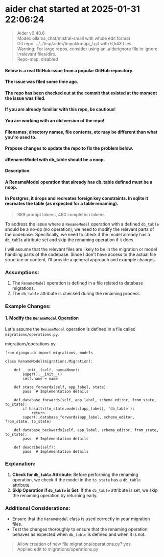 
# aider chat started at 2025-01-31 22:06:24

> Aider v0.40.6  
> Model: ollama_chat/mistral-small with whole edit format  
> Git repo: ../../tmp/aider/tmpokkmupi_/.git with 6,543 files  
> Warning: For large repos, consider using an .aiderignore file to ignore irrelevant files/dirs.  
> Repo-map: disabled  

#### Below is a real GitHub issue from a popular GitHub repository.  
#### The issue was filed some time ago.  
#### The repo has been checked out at the commit that existed at the moment the issue was filed.  
#### If you are already familiar with this repo, be cautious!  
#### You are working with an old version of the repo!  
#### Filenames, directory names, file contents, etc may be different than what you're used to.  
####   
#### Propose changes to update the repo to fix the problem below.  
####   
#### #RenameModel with db_table should be a noop.  
#### Description  
#### 	  
#### A RenameModel operation that already has db_table defined must be a noop.  
#### In Postgres, it drops and recreates foreign key constraints. In sqlite it recreates the table (as expected for a table renaming).  
> 689 prompt tokens, 480 completion tokens  

To address the issue where a `RenameModel` operation with a defined `db_table` should be a no-op (no operation), we need to modify the relevant parts of the codebase. Specifically, we need to check if the model already has a `db_table` attribute set and skip the renaming operation if it does.

I will assume that the relevant files are likely to be in the migration or model handling parts of the codebase. Since I don't have access to the actual file structure or content, I'll provide a general approach and example changes.

### Assumptions:
1. The `RenameModel` operation is defined in a file related to database migrations.
2. The `db_table` attribute is checked during the renaming process.

### Example Changes:

#### 1. Modify the `RenameModel` Operation

Let's assume the `RenameModel` operation is defined in a file called `migrations/operations.py`.

migrations/operations.py
```
from django.db import migrations, models

class RenameModel(migrations.Migration):

    def __init__(self, name=None):
        super().__init__()
        self.name = name

    def state_forwards(self, app_label, state):
        pass  # Implementation details

    def database_forwards(self, app_label, schema_editor, from_state, to_state):
        if hasattr(to_state.models[app_label], 'db_table'):
            return
        super().database_forwards(app_label, schema_editor, from_state, to_state)

    def database_backwards(self, app_label, schema_editor, from_state, to_state):
        pass  # Implementation details

    def describe(self):
        pass  # Implementation details
```

### Explanation:
1. **Check for `db_table` Attribute**: Before performing the renaming operation, we check if the model in the `to_state` has a `db_table` attribute.
2. **Skip Operation if `db_table` is Set**: If the `db_table` attribute is set, we skip the renaming operation by returning early.

### Additional Considerations:
- Ensure that the `RenameModel` class is used correctly in your migration files.
- Test the changes thoroughly to ensure that the renaming operation behaves as expected when `db_table` is defined and when it is not.

> Allow creation of new file migrations/operations.py? yes  
> Applied edit to migrations/operations.py  
